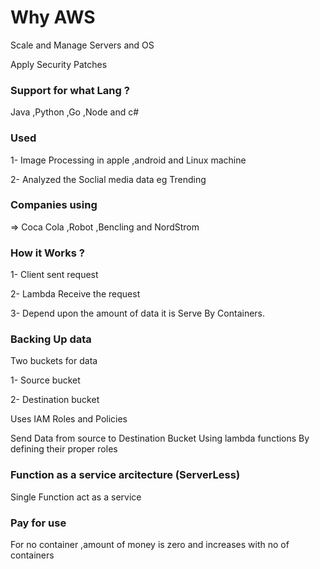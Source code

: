 # Why AWS

Scale and Manage Servers and OS

Apply Security Patches
### Support for what Lang ?
Java ,Python ,Go ,Node and c#

### Used

 1- Image Processing in apple ,android and Linux machine 
 
 2- Analyzed the Soclial media data eg Trending 
 
### Companies using 

 =>  Coca Cola ,Robot ,Bencling and NordStrom
 
### How it Works ?
 
 1- Client sent request
 
 2- Lambda Receive the request
 
 3- Depend upon the amount of data it is Serve By Containers.

### Backing Up data 

Two buckets for data 

1- Source bucket

2- Destination bucket

Uses IAM Roles and Policies

Send Data from source to Destination Bucket Using lambda functions By defining their proper roles

### Function as a service arcitecture (ServerLess)

Single Function act as a service 

### Pay for use 

For no container ,amount of money is zero and increases with no of containers


